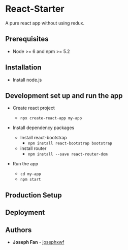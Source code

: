 # React-Starter
A pure react app without using redux.


## Prerequisites

* Node >= 6 and npm >= 5.2


## Installation

* Install node.js


## Development set up and run the app

* Create react project
  * `npx create-react-app my-app`

* Install dependency packages
  * Install react-bootstrap
     * `npm install react-bootstrap bootstrap`
  * install router
     * `npm install --save react-router-dom`

* Run the app
  * `cd my-app`
  * `npm start`



## Production Setup


## Deployment


## Authors

* **Joseph Fan** - [josephxwf](https://github.com/josephxwf)
